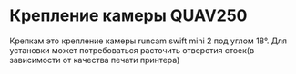 # Крепление камеры QUAV250
Крепкам это крепление камеры runcam swift mini 2 под углом 18°. Для установки может потребоваться расточить отверстия стоек(в зависимости от качества печати принтера)
